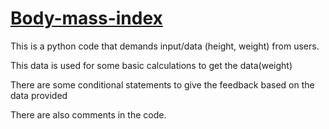 # [Body-mass-index](https://github.com/chryzcodez/python-projects/blob/master/body-mass-index/bmi.py)

This is a python code that demands input/data (height, weight) from users.

This data is used for some basic calculations to get the data(weight)

There are some conditional statements to give the feedback based on the data provided

There are also comments in the code.
